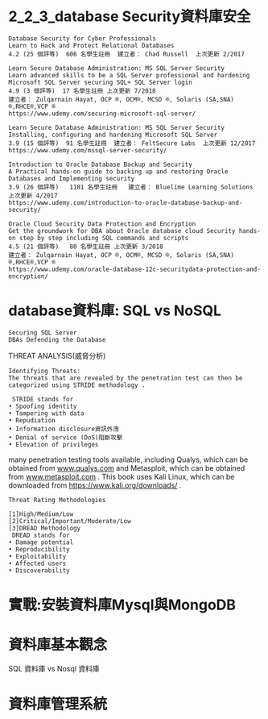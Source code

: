 # 2_2_3_database Security資料庫安全

```
Database Security for Cyber Professionals
Learn to Hack and Protect Relational Databases
4.2 (25 個評等)  606 名學生註冊  建立者： Chad Russell  上次更新 2/2017

```

```
Learn Secure Database Administration: MS SQL Server Security
Learn advanced skills to be a SQL Server professional and hardening Microsoft SQL Server securing SQL+ SQL Server login
4.9 (3 個評等)  17 名學生註冊 上次更新 7/2018
建立者： Zulqarnain Hayat, OCP ®, OCM®, MCSD ®, Solaris (SA,SNA) ®,RHCE®,VCP ®
https://www.udemy.com/securing-microsoft-sql-server/
```
```
Learn Secure Database Administration: MS SQL Server Security
Installing, configuring and hardening Microsoft SQL Server
3.9 (15 個評等)  91 名學生註冊  建立者： FeltSecure Labs  上次更新 12/2017
https://www.udemy.com/mssql-server-security/
```
```
Introduction to Oracle Database Backup and Security
A Practical hands-on guide to backing up and restoring Oracle Databases and Implementing security
3.9 (26 個評等)   1181 名學生註冊   建立者： Bluelime Learning Solutions  上次更新 4/2017
https://www.udemy.com/introduction-to-oracle-database-backup-and-security/
```
```
Oracle Cloud Security Data Protection and Encryption
Get the groundwork for DBA about Oracle database cloud Security hands-on step by step including SQL commands and scripts
4.5 (21 個評等)   80 名學生註冊 上次更新 3/2018
建立者： Zulqarnain Hayat, OCP ®, OCM®, MCSD ®, Solaris (SA,SNA) ®,RHCE®,VCP ®
https://www.udemy.com/oracle-database-12c-securitydata-protection-and-encryption/
```


# database資料庫: SQL vs NoSQL

```
Securing SQL Server
DBAs Defending the Database
```
THREAT ANALYSIS(威脅分析)
```
Identifying Threats:
The threats that are revealed by the penetration test can then be categorized using STRIDE methodology . 
 
 STRIDE stands for
• Spoofing identity
• Tampering with data
• Repudiation
• Information disclosure資訊外洩
• Denial of service (DoS)阻斷攻擊
• Elevation of privileges 
```

many penetration testing tools available, including Qualys, which can
be obtained from www.qualys.com and Metasploit, which can be obtained from
www.metasploit.com . This book uses Kali Linux, which can be downloaded from
https://www.kali.org/downloads/ . 

```
Threat Rating Methodologies

[1]High/Medium/Low 
[2]Critical/Important/Moderate/Low
[3]DREAD Methodology
 DREAD stands for
• Damage potential
• Reproducibility
• Exploitability
• Affected users
• Discoverability 
```
# 實戰:安裝資料庫Mysql與MongoDB

# 資料庫基本觀念

SQL 資料庫 vs Nosql 資料庫


# 資料庫管理系統


